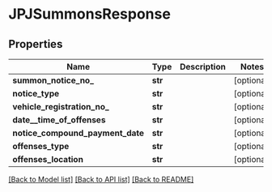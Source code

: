 # JPJSummonsResponse

## Properties
Name | Type | Description | Notes
------------ | ------------- | ------------- | -------------
**summon_notice_no_** | **str** |  | [optional] 
**notice_type** | **str** |  | [optional] 
**vehicle_registration_no_** | **str** |  | [optional] 
**date__time_of_offenses** | **str** |  | [optional] 
**notice_compound_payment_date** | **str** |  | [optional] 
**offenses_type** | **str** |  | [optional] 
**offenses_location** | **str** |  | [optional] 

[[Back to Model list]](../README.md#documentation-for-models) [[Back to API list]](../README.md#documentation-for-api-endpoints) [[Back to README]](../README.md)


